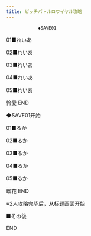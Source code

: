 ```yaml
---
title: ビッチバトルロワイヤル攻略
---
```


                ◆SAVE01

01■れいあ

02■れいあ

03■れいあ

04■れいあ

05■れいあ



怜愛 END



◆SAVE01开始

01■るか

02■るか

03■るか

04■るか

05■るか



瑠花 END



※2人攻略完毕后，从标题画面开始

■その後



END


              
